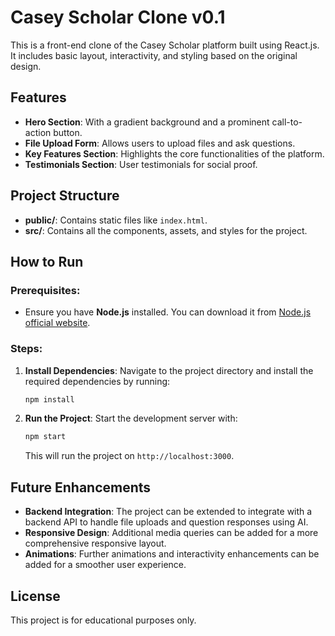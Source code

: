 
# Casey Scholar Clone v0.1

This is a front-end clone of the Casey Scholar platform built using React.js. It includes basic layout, interactivity, and styling based on the original design.

## Features
- **Hero Section**: With a gradient background and a prominent call-to-action button.
- **File Upload Form**: Allows users to upload files and ask questions.
- **Key Features Section**: Highlights the core functionalities of the platform.
- **Testimonials Section**: User testimonials for social proof.

## Project Structure
- **public/**: Contains static files like `index.html`.
- **src/**: Contains all the components, assets, and styles for the project.

## How to Run

### Prerequisites:
- Ensure you have **Node.js** installed. You can download it from [Node.js official website](https://nodejs.org/).

### Steps:
1. **Install Dependencies**:
    Navigate to the project directory and install the required dependencies by running:
    ```bash
    npm install
    ```

2. **Run the Project**:
    Start the development server with:
    ```bash
    npm start
    ```

    This will run the project on `http://localhost:3000`.

## Future Enhancements
- **Backend Integration**: The project can be extended to integrate with a backend API to handle file uploads and question responses using AI.
- **Responsive Design**: Additional media queries can be added for a more comprehensive responsive layout.
- **Animations**: Further animations and interactivity enhancements can be added for a smoother user experience.

## License
This project is for educational purposes only.
